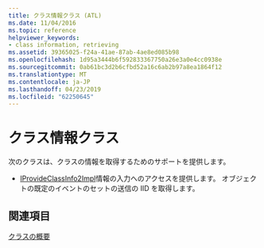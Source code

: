 ```yaml
---
title: クラス情報クラス (ATL)
ms.date: 11/04/2016
ms.topic: reference
helpviewer_keywords:
- class information, retrieving
ms.assetid: 39365025-f24a-41ae-87ab-4ae8ed085b98
ms.openlocfilehash: 1d95a3444b6f592833367750a26e3a0e4cc0938e
ms.sourcegitcommit: 0ab61bc3d2b6cfbd52a16c6ab2b97a8ea1864f12
ms.translationtype: MT
ms.contentlocale: ja-JP
ms.lasthandoff: 04/23/2019
ms.locfileid: "62250645"
---
```

# <a name="class-information-classes"></a>クラス情報クラス

次のクラスは、クラスの情報を取得するためのサポートを提供します。

- [IProvideClassInfo2Impl](../atl/reference/iprovideclassinfo2impl-class.md)情報の入力へのアクセスを提供します。 オブジェクトの既定のイベントのセットの送信の IID を取得します。

## <a name="see-also"></a>関連項目

[クラスの概要](../atl/atl-class-overview.md)
